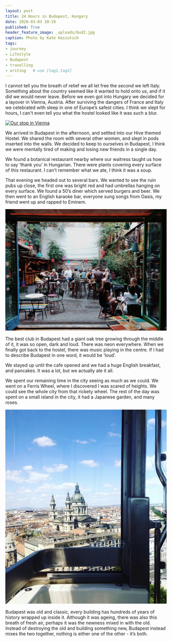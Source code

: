```yaml
---
layout: post
title: 24 Hours in Budapest, Hungary
date: 2020-03-03 10:19
published: True
header_feature_image: _uploads/bud2.jpg
caption: Photo by Kate Kasiutich
tags:
- journey
- Lifestyle
- Budapest
- travelling
- writing   # use [tag1,tag2]
---
```

I cannot tell you the breath of relief we all let free the second we left Italy. Something about the country seemed like it wanted to hold onto us, and if it did we would never leave. Before we even got into Hungary we decided for a layover in Vienna, Austria. After surviving the dangers of France and Italy we celebrated with sleep in one of Europe’s safest cities. I think we slept for hours, I can't even tell you what the hostel looked like it was such a blur.

[![Our stop in Vienna](/_uploads/vienna.jpg)](/_uploads/vienna.jpg)

We arrived in Budapest in the afternoon, and settled into our Hive themed Hostel. We shared the room with several other women, and slept in pods inserted into the walls. We decided to keep to ourselves in Budapest, I think we were mentally tired of making and losing new friends in a single day.

We found a botanical restaurant nearby where our waitress taught us how to say ‘thank you’ in Hungarian. There were plants covering every surface of this restaurant. I can’t remember what we ate, I think it was a soup.

That evening we headed out to several bars. We wanted to see the ruin pubs up close, the first one was bright red and had umbrellas hanging on every surface. We found a 50’s diner which served burgers and beer. We then went to an English karaoke bar, everyone sung songs from Oasis, my friend went up and rapped to Eminem.

[![Photo by Liam McKay](/_uploads/bud3.jpg)](/_uploads/bud3.jpg)

The best club in Budapest had a giant oak tree growing through the middle of it, it was so open, dark and loud. There was neon everywhere. When we finally got back to the hostel, there was music playing in the centre. If I had to describe Budapest in one word, it would be ‘loud’.

We stayed up until the cafe opened and we had a huge English breakfast, and pancakes. It was a lot, but we actually ate it all.

We spent our remaining time in the city seeing as much as we could. We went on a Ferris Wheel, where I discovered I was scared of heights. We could see the whole city from that rickety wheel. The rest of the day was spent on a small island in the city, it had a Japanese garden, and many roses.

[![The ferris wheel](/_uploads/bud1.jpg)](/_uploads/bud1.jpg)

Budapest was old and classic, every building has hundreds of years of history wrapped up inside it. Although it was ageing, there was also this breath of fresh air, perhaps it was the newness mixed in with the old. Instead of destroying the old and building something new, Budapest instead mixes the two together, nothing is either one of the other - it’s both.
